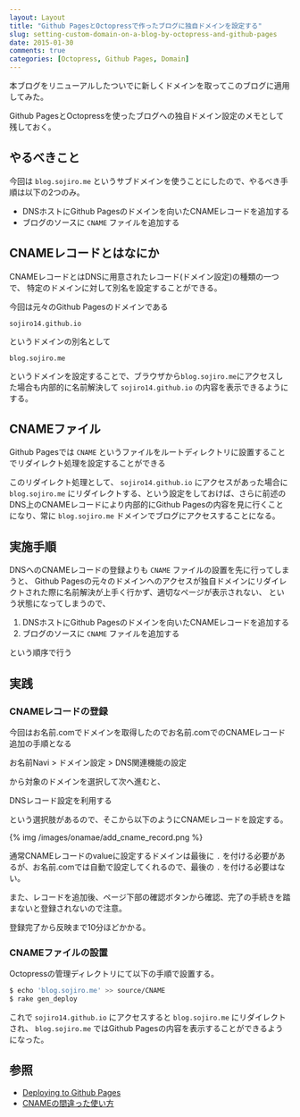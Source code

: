 ```yaml
---
layout: Layout
title: "Github PagesとOctopressで作ったブログに独自ドメインを設定する"
slug: setting-custom-domain-on-a-blog-by-octopress-and-github-pages
date: 2015-01-30
comments: true
categories: [Octopress, Github Pages, Domain]
---
```

本ブログをリニューアルしたついでに新しくドメインを取ってこのブログに適用してみた。

Github PagesとOctopressを使ったブログへの独自ドメイン設定のメモとして残しておく。

## やるべきこと
今回は ```blog.sojiro.me``` というサブドメインを使うことにしたので、やるべき手順は以下の2つのみ。

* DNSホストにGithub Pagesのドメインを向いたCNAMEレコードを追加する
* ブログのソースに ```CNAME``` ファイルを追加する

<!-- more -->

## CNAMEレコードとはなにか
CNAMEレコードとはDNSに用意されたレコード(ドメイン設定)の種類の一つで、
特定のドメインに対して別名を設定することができる。

今回は元々のGithub Pagesのドメインである

 ```sojiro14.github.io```

というドメインの別名として

 ```blog.sojiro.me```

というドメインを設定することで、ブラウザから```blog.sojiro.me```にアクセスした場合も内部的に名前解決して ```sojiro14.github.io``` の内容を表示できるようにする。

## CNAMEファイル
Github Pagesでは ```CNAME``` というファイルをルートディレクトリに設置することでリダイレクト処理を設定することができる

このリダイレクト処理として、 ```sojiro14.github.io``` にアクセスがあった場合に ```blog.sojiro.me``` にリダイレクトする、という設定をしておけば、さらに前述のDNS上のCNAMEレコードにより内部的にGithub Pagesの内容を見に行くことになり、常に ```blog.sojiro.me``` ドメインでブログにアクセスすることになる。

## 実施手順
DNSへのCNAMEレコードの登録よりも ```CNAME``` ファイルの設置を先に行ってしまうと、
Github Pagesの元々のドメインへのアクセスが独自ドメインにリダイレクトされた際に名前解決が上手く行かず、適切なページが表示されない、
という状態になってしまうので、

1. DNSホストにGithub Pagesのドメインを向いたCNAMEレコードを追加する
2. ブログのソースに ```CNAME``` ファイルを追加する

という順序で行う

## 実践
### CNAMEレコードの登録
今回はお名前.comでドメインを取得したのでお名前.comでのCNAMEレコード追加の手順となる

お名前Navi > ドメイン設定 > DNS関連機能の設定

から対象のドメインを選択して次へ進むと、

DNSレコード設定を利用する

という選択肢があるので、そこから以下のようにCNAMEレコードを設定する。

{% img /images/onamae/add_cname_record.png %}

通常CNAMEレコードのvalueに設定するドメインは最後に ```.``` を付ける必要があるが、お名前.comでは自動で設定してくれるので、最後の ```.``` を付ける必要はない。

また、レコードを追加後、ページ下部の確認ボタンから確認、完了の手続きを踏まないと登録されないので注意。

登録完了から反映まで10分ほどかかる。

### CNAMEファイルの設置
Octopressの管理ディレクトリにて以下の手順で設置する。

```bash
$ echo 'blog.sojiro.me' >> source/CNAME
$ rake gen_deploy
```

これで ```sojiro14.github.io``` にアクセスすると ```blog.sojiro.me``` にリダイレクトされ、 ```blog.sojiro.me``` ではGithub Pagesの内容を表示することができるようになった。


## 参照
* [Deploying to Github Pages](http://octopress.org/docs/deploying/github/)
* [CNAMEの間違った使い方](http://blog.livedoor.jp/techblog/archives/65340720.html)
